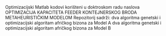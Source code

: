 Optimizacijski Matlab kodovi korišteni u doktroskom radu naslova
OPTIMIZACIJA KAPACITETA FEEDER KONTEJNERSKOG BRODA METAHEURISTIČKIM MODELOM
Repozitorij sadrži:
dva algoritma genetski i optimizacijski algoritam afričkog bizona za Model A
dva algoritma genetski i optimizacijski algoritam afričkog bizona za Model B
